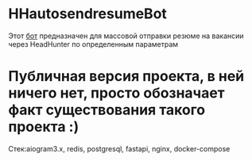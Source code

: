 # HHautosendresumeBot
Этот [бот](https://t.me/BotForAutoPost_bot) предназначен для массовой отправки резюме на вакансии через HeadHunter по определенным параметрам

# Публичная версия проекта, в ней ничего нет, просто обозначает факт существования такого проекта :)

Стек:aiogram3.x, redis, postgresql, fastapi, nginx, docker-compose
